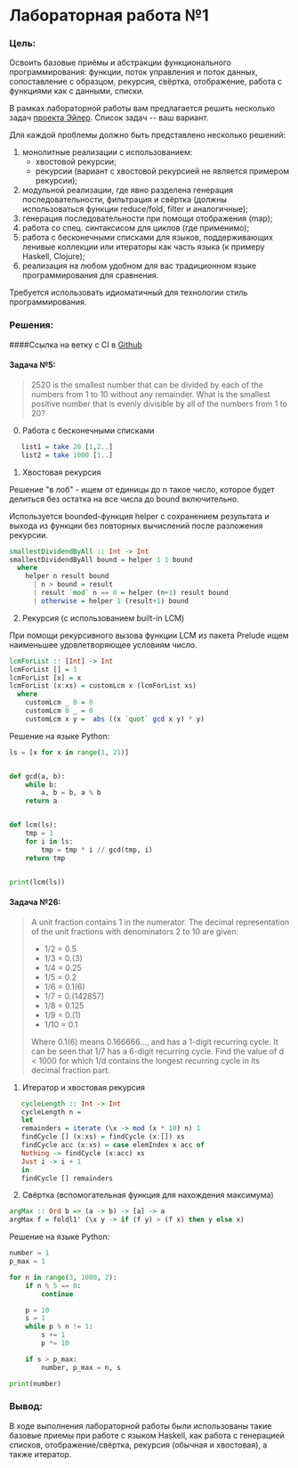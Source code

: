# Лабораторная работа №1

### Цель:
Освоить базовые приёмы и абстракции функционального программирования: функции, поток управления и поток данных, сопоставление с образцом, рекурсия, свёртка, отображение, работа с функциями как с данными, списки.

В рамках лабораторной работы вам предлагается решить несколько задач [проекта Эйлер](https://projecteuler.net/archives). Список задач -- ваш вариант.

Для каждой проблемы должно быть представлено несколько решений:

1. монолитные реализации с использованием:
    - хвостовой рекурсии;
    - рекурсии (вариант с хвостовой рекурсией не является примером рекурсии);
2. модульной реализации, где явно разделена генерация последовательности, фильтрация и свёртка (должны использоваться функции reduce/fold, filter и аналогичные);
3. генерация последовательности при помощи отображения (map);
4. работа со спец. синтаксисом для циклов (где применимо);
5. работа с бесконечными списками для языков, поддерживающих ленивые коллекции или итераторы как часть языка (к примеру Haskell, Clojure);
6. реализация на любом удобном для вас традиционном языке программирования для сравнения.

Требуется использовать идиоматичный для технологии стиль программирования.

### Решения:
####Ссылка на ветку с CI в [Github](https://github.com/kotushkens/FunctionalProgramming/tree/lab-1)
#### Задача №5:

>2520 is the smallest number that can be divided by each of the numbers from 1 to 10 without any remainder.
What is the smallest positive number that is evenly divisible by all of the numbers from 1 to 20?

0. Работа с бесконечными списками
```haskell
   list1 = take 20 [1,2..]
   list2 = take 1000 [1..]
```

1. Хвостовая рекурсия

Решение "в лоб" - ищем от единицы до n такое число, которое будет
делиться без остатка на все числа до bound включительно.

Используется bounded-функция helper с сохранением результата
и выхода из функции без повторных вычислений после разложения рекурсии.
```haskell
smallestDividendByAll :: Int -> Int
smallestDividendByAll bound = helper 1 1 bound
  where
    helper n result bound
      | n > bound = result
      | result `mod` n == 0 = helper (n+1) result bound
      | otherwise = helper 1 (result+1) bound
```

2. Рекурсия (с использованием built-in LCM)

При помощи рекурсивного вызова функции LCM из пакета Prelude
ищем наименьшее удовлетворяющее условиям число.

```haskell
lcmForList :: [Int] -> Int
lcmForList [] = 1
lcmForList [x] = x
lcmForList (x:xs) = customLcm x (lcmForList xs)
  where 
    customLcm _ 0 = 0
    customLcm 0 _ = 0
    customLcm x y =  abs ((x `quot` gcd x y) * y)
```

Решение на языке Python: 
```python
ls = [x for x in range(1, 21)]


def gcd(a, b):
    while b:
        a, b = b, a % b
    return a


def lcm(ls):
    tmp = 1
    for i in ls:
        tmp = tmp * i // gcd(tmp, i)
    return tmp


print(lcm(ls))
```
#### Задача №26:

> A unit fraction contains 1 in the numerator. The decimal representation of the unit fractions with denominators 2 to 10 are given:
>* 1/2  =   0.5
>* 1/3  =   0.(3)
>* 1/4  =   0.25
>* 1/5  =   0.2
>* 1/6  =   0.1(6)
>* 1/7  =   0.(142857)
>* 1/8  =   0.125
>* 1/9  =   0.(1)
>* 1/10  =   0.1
>
>Where 0.1(6) means 0.166666..., and has a 1-digit recurring cycle. It can be seen that 1/7 has a 6-digit recurring cycle.
Find the value of d < 1000 for which 1/d contains the longest recurring cycle in its decimal fraction part.

1. Итератор и хвостовая рекурсия

```haskell 
   cycleLength :: Int -> Int
   cycleLength n =
   let
   remainders = iterate (\x -> mod (x * 10) n) 1
   findCycle [] (x:xs) = findCycle (x:[]) xs
   findCycle acc (x:xs) = case elemIndex x acc of
   Nothing -> findCycle (x:acc) xs
   Just i -> i + 1
   in
   findCycle [] remainders
   ```

2. Свёртка (вспомогательная функция для нахождения максимума)
```haskell
argMax :: Ord b => (a -> b) -> [a] -> a
argMax f = foldl1' (\x y -> if (f y) > (f x) then y else x)
```

Решение на языке Python:
```python
number = 1
p_max = 1

for n in range(3, 1000, 2):
    if n % 5 == 0:
        continue

    p = 10
    s = 1
    while p % n != 1:
        s += 1
        p *= 10

    if s > p_max:
        number, p_max = n, s

print(number)
```

### Вывод:

В ходе выполнения лабораторной работы были использованы такие базовые приемы
при работе с языком Haskell, как работа с генерацией списков, отображение/свёртка,
рекурсия (обычная и хвостовая), а также итератор.


